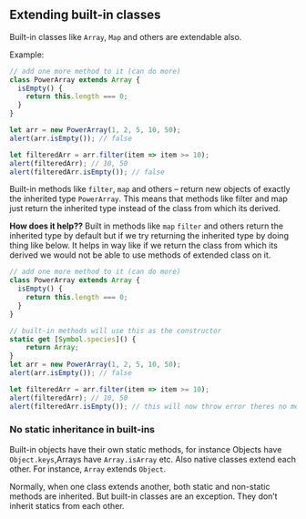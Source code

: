 ## Extending built-in classes
Built-in classes like ``Array``, ``Map`` and others are extendable also.

Example:  
```js
// add one more method to it (can do more)
class PowerArray extends Array {
  isEmpty() {
    return this.length === 0;
  }
}

let arr = new PowerArray(1, 2, 5, 10, 50);
alert(arr.isEmpty()); // false

let filteredArr = arr.filter(item => item >= 10);
alert(filteredArr); // 10, 50
alert(filteredArr.isEmpty()); // false
```

Built-in methods like ``filter``, ``map`` and others – return new objects of exactly the inherited type ``PowerArray``.
This means that methods like filter and map just return the inherited type instead of the class from which its derived. 

**How does it help??**
Built in methods like ``map`` ``filter`` and others return the inherited type by default but if we try returning the inherited type by doing thing like below.
 It helps in way like if we return the class from which its derived we would not be able to use methods of extended class on it. 
```js
// add one more method to it (can do more)
class PowerArray extends Array {
  isEmpty() {
    return this.length === 0;
  }
}

// built-in methods will use this as the constructor
static get [Symbol.species]() {
    return Array;
}
let arr = new PowerArray(1, 2, 5, 10, 50);
alert(arr.isEmpty()); // false

let filteredArr = arr.filter(item => item >= 10);
alert(filteredArr); // 10, 50
alert(filteredArr.isEmpty()); // this will now throw error theres no method like isEmprty on Array 
```

### No static inheritance in built-ins
Built-in objects have their own static methods, for instance Objects have ``Object.keys``,Arrays have ``Array.isArray`` etc. Also native classes extend each other. For instance, ``Array`` extends ``Object``.

Normally, when one class extends another, both static and non-static methods are inherited.
But built-in classes are an exception. They don’t inherit statics from each other.